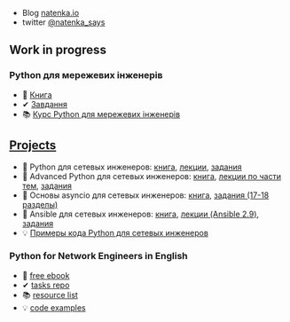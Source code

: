 * Blog [natenka.io](https://natenka.io/)
* twitter [@natenka_says](https://twitter.com/natenka_says)

## Work in progress
### Python для мережевих інженерів

* &#128215; [Книга](https://pyneng.readthedocs.io/uk/latest/)
* &#10004; [Завдання](https://github.com/natenka/pynenguk-tasks)
* &#128218; [Курс Python для мережевих інженерів](https://pynenguk.natenka.io/course/)

## [Projects](https://natenka.io/projects/)

* &#128215; Python для сетевых инженеров: [книга](https://pyneng.readthedocs.io/ru/latest/), [лекции](https://www.youtube.com/playlist?list=PLah0HUih_ZRnJFNdZsWr2pNWgYETauGXo), [задания](https://github.com/natenka/pyneng-examples-exercises)
* &#128215; Advanced Python для сетевых инженеров: [книга](https://advpyneng.readthedocs.io/ru/latest/), [лекции по части тем](https://natenka.io/advpyneng/), [задания](https://github.com/natenka/advpyneng-examples-exercises)
* &#128215; Основы asyncio для сетевых инженеров: [книга](https://asyncpyneng.readthedocs.io/ru/latest/), [задания (17-18 разделы)](https://github.com/natenka/advpyneng-examples-exercises)
* &#128215; Ansible для сетевых инженеров: [книга](https://ansible-for-network-engineers.readthedocs.io), [лекции (Ansible 2.9)](https://www.youtube.com/playlist?list=PLah0HUih_ZRnuI_K5-GV4FdAO9dVkRIGF), [задания](https://github.com/natenka/ansible-example-exercises)
* &#128161; [Примеры кода Python для сетевых инженеров](https://github.com/natenka/pyneng-examples)

### Python for Network Engineers in English

* &#128215; [free ebook](https://pyneng.readthedocs.io/en/latest/)
* &#10004; [tasks repo](https://github.com/natenka/pyneng-examples-exercises-en/)
* &#128218; [resource list](https://natenka.io/pyneng-resources-en/)
* &#128161; [code examples](https://github.com/natenka/pyneng-examples)

